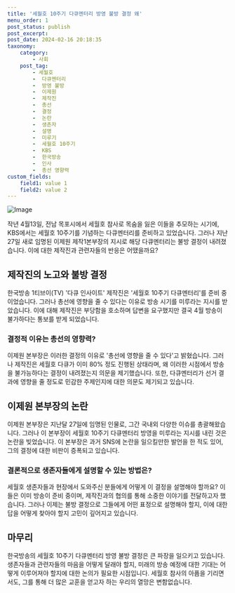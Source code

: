 ```yaml
---
title: '세월호 10주기 다큐멘터리 방영 불방 결정 왜'
menu_order: 1
post_status: publish
post_excerpt: 
post_date: 2024-02-16 20:18:35
taxonomy:
    category:
        - 사회
    post_tag:
        - 세월호
        -  다큐멘터리
        -  방영 불방
        -  이제원
        -  제작진
        -  총선
        -  결정
        -  논란
        -  생존자
        -  설명
        -  미루기
        -  세월호 10주기
        -  KBS
        -  한국방송
        -  인사
        -  총선 영향력
custom_fields:
    field1: value 1
    field2: value 2
---
```


![Image](https://imgnews.pstatic.net/image/028/2024/02/15/0002677116_001_20240216011921928.jpg?type=w647)

작년 4월13일, 전남 목포시에서 세월호 참사로 목숨을 잃은 이들을 추모하는 시기에, KBS에서는 세월호 10주기를 기념하는 다큐멘터리를 준비하고 있었습니다. 그러나 지난 27일 새로 임명된 이제원 제작1본부장의 지시로 해당 다큐멘터리는 불방 결정이 내려졌습니다. 이에 대한 제작진과 관련자들의 반응은 어땠을까요?
## 제작진의 노고와 불방 결정
한국방송 1티브이(TV) '다큐 인사이트' 제작진은 '세월호 10주기 다큐멘터리'를 준비 중이었습니다. 그러나 총선에 영향을 줄 수 있다는 이유로 방송 시기를 미루라는 지시를 받았습니다. 이에 대해 제작진은 부당함을 호소하며 답변을 요구했지만 결국 4월 방송이 불가하다는 통보를 받게 되었습니다.
### 결정적 이유는 총선의 영향력?
이제원 본부장은 이러한 결정의 이유로 '총선에 영향을 줄 수 있다'고 밝혔습니다. 그러나 제작진은 세월호 다큐가 이미 80% 정도 진행된 상태라며, 왜 이러한 시점에서 방송을 불가능하다는 결정이 내려졌는지 의문을 제기했습니다. 또한, 다큐멘터리가 선거 결과에 영향을 줄 정도로 민감한 주제인지에 대한 의문도 제기되고 있습니다.
## 이제원 본부장의 논란
이제원 본부장은 지난달 27일에 임명된 인물로, 그간 국내외 다양한 이슈를 총괄해왔습니다. 그러나 이 본부장이 세월호 10주기 다큐멘터리 방영을 미루라는 지시를 내린 것은 논란을 빚었습니다. 이 본부장은 과거 SNS에 논란을 일으킬만한 발언을 한 적도 있어, 그의 결정에 대한 비판이 증폭되고 있습니다.
### 결론적으로 생존자들에게 설명할 수 있는 방법은?
세월호 생존자들과 현장에서 도와주신 분들에게 어떻게 이 결정을 설명해야 할까요? 이들은 이미 방송이 준비 중이며, 제작진과의 협의를 통해 소중한 이야기를 전달하고자 했습니다. 그러나 이제는 불방 결정으로 그들에게 어떤 표정으로 설명해야 할지, 이에 대한 답을 어떻게 찾아야 할지 고민이 깊어지고 있습니다.
## 마무리
한국방송의 세월호 10주기 다큐멘터리 방영 불방 결정은 큰 파장을 일으키고 있습니다. 생존자들과 관련자들의 마음을 어떻게 달래야 할지, 미래의 방송 예정에 대한 기대는 어떻게 이루어져야 할지에 대한 논의가 필요한 시점입니다. 세월호 참사의 아픔을 기리면서도, 그를 통해 더 많은 교훈을 얻고자 하는 우리의 열망은 변함없습니다.

